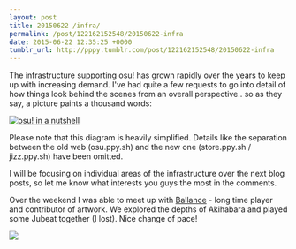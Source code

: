 ```yaml
---
layout: post
title: 20150622 /infra/
permalink: /post/122162152548/20150622-infra
date: 2015-06-22 12:35:25 +0000
tumblr_url: http://pppy.tumblr.com/post/122162152548/20150622-infra
---
```

The infrastructure supporting osu! has grown rapidly over the years to keep up with increasing demand. I've had quite a few requests to go into detail of how things look behind the scenes from an overall perspective.. so as they say, a picture paints a thousand words:

[![osu! in a nutshell](http://puu.sh/iymHt/5bbb497c45.png)](http://puu.sh/iymHt/5bbb497c45.png)

Please note that this diagram is heavily simplified. Details like the separation between the old web (osu.ppy.sh) and the new one (store.ppy.sh / jizz.ppy.sh) have been omitted.

I will be focusing on individual areas of the infrastructure over the next blog posts, so let me know what interests you guys the most in the comments.

Over the weekend I was able to meet up with [Ballance](https://osu.ppy.sh/u/ballance) - long time player and contributor of artwork. We explored the depths of Akihabara and played some Jubeat together (I lost). Nice change of pace!

![](http://puu.sh/iymNS/665bb36fbb.jpg)